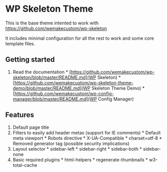 WP Skeleton Theme
======================

This is the base theme intented to work with https://github.com/wemakecustom/wp-skeleton

It includes minimal configuration for all the rest to work and some core template files.

## Getting started

  1. Read the documentation
    * [https://github.com/wemakecustom/wp-skeleton/blob/master/README.md](WP Skeleton)
    * [https://github.com/wemakecustom/wp-skeleton-theme-demo/blob/master/README.md](WP Skeleton Theme Demo)
    * [https://github.com/wemakecustom/wp-config-manager/blob/master/README.md](WP Config Manager)

## Features

  1. Default page title
  2. Filters to easily add header metas (support for IE comments)
    * Default meta viewport
    * Robots directive
    * X-UA-Compatible
    * charset=utf-8
    * Removed generator tag (possible security implications)
  3. Layout selector
    * sidebar-left
    * sidebar-right
    * sidebar-both
    * sidebar-none
  4. Basic required plugins
    * html-helpers
    * regenerate-thumbnails
    * w3-total-cache
